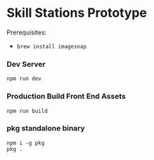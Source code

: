 # Skill Stations Prototype

Prerequisites:
* `brew install imagesnap`

### Dev Server

```
npm run dev
```


### Production Build Front End Assets
```
npm run build
```


### pkg standalone binary
```
npm i -g pkg
pkg .
```
